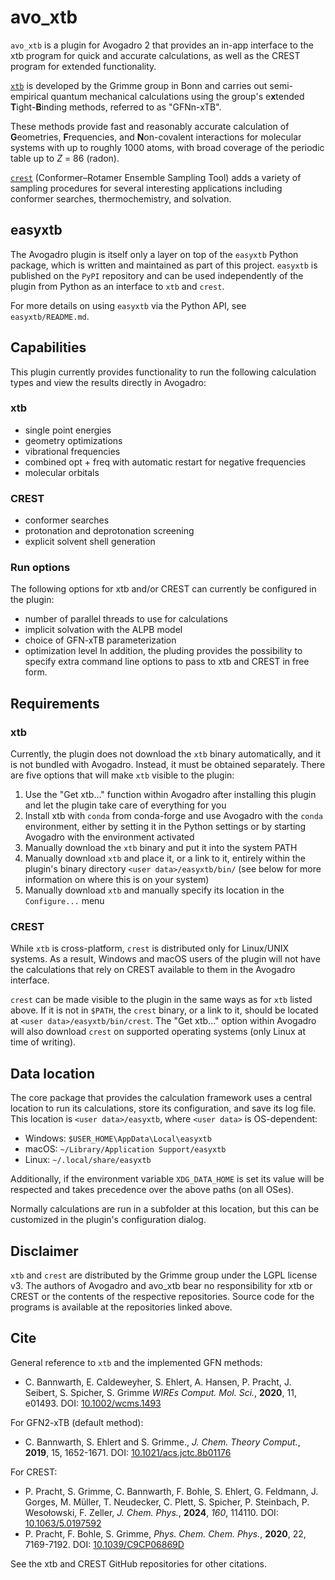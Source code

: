 # avo_xtb
`avo_xtb` is a plugin for Avogadro 2 that provides an in-app interface to the xtb program for quick and accurate calculations, as well as the CREST program for extended functionality.

[`xtb`](https://github.com/grimme-lab/xtb) is developed by the Grimme group in Bonn and carries out semi-empirical quantum mechanical calculations using the group's e**x**tended **T**ight-**B**inding methods, referred to as "GFNn-xTB".

These methods provide fast and reasonably accurate calculation of **G**eometries, **F**requencies, and **N**on-covalent interactions for molecular systems with up to roughly 1000 atoms, with broad coverage of the periodic table up to *Z* = 86 (radon).

[`crest`](https://github.com/crest-lab/crest) (Conformer–Rotamer Ensemble Sampling Tool) adds a variety of sampling procedures for several interesting applications including conformer searches, thermochemistry, and solvation.

## easyxtb

The Avogadro plugin is itself only a layer on top of the `easyxtb` Python package, which is written and maintained as part of this project.
`easyxtb` is published on the `PyPI` repository and can be used independently of the plugin from Python as an interface to `xtb` and `crest`.

For more details on using `easyxtb` via the Python API, see `easyxtb/README.md`.

## Capabilities

This plugin currently provides functionality to run the following calculation types and view the results directly in Avogadro:

### xtb
* single point energies
* geometry optimizations
* vibrational frequencies
* combined opt + freq with automatic restart for negative frequencies
* molecular orbitals

### CREST
* conformer searches
* protonation and deprotonation screening
* explicit solvent shell generation

### Run options
The following options for xtb and/or CREST can currently be configured in the plugin:
* number of parallel threads to use for calculations
* implicit solvation with the ALPB model
* choice of GFN-xTB parameterization
* optimization level
In addition, the pluding provides the possibility to specify extra command line options to pass to xtb and CREST in free form.

## Requirements

### xtb

Currently, the plugin does not download the `xtb` binary automatically, and it is not bundled with Avogadro. Instead, it must be obtained separately. There are five options that will make `xtb` visible to the plugin:
1. Use the "Get xtb..." function within Avogadro after installing this plugin and let the plugin take care of everything for you
2. Install xtb with `conda` from conda-forge and use Avogadro with the `conda` environment, either by setting it in the Python settings or by starting Avogadro with the environment activated
3. Manually download the `xtb` binary and put it into the system PATH
4. Manually download `xtb` and place it, or a link to it, entirely within the plugin's binary directory `<user data>/easyxtb/bin/` (see below for more information on where this is on your system) 
5. Manually download `xtb` and manually specify its location in the `Configure...` menu

### CREST

While `xtb` is cross-platform, `crest` is distributed only for Linux/UNIX systems. As a result, Windows and macOS users of the plugin will not have the calculations that rely on CREST available to them in the Avogadro interface.

`crest` can be made visible to the plugin in the same ways as for `xtb` listed above.
If it is not in `$PATH`, the `crest` binary, or a link to it, should be located at `<user data>/easyxtb/bin/crest`.
The "Get xtb..." option within Avogadro will also download `crest` on supported operating systems (only Linux at time of writing).

## Data location

The core package that provides the calculation framework uses a central location to run its calculations, store its configuration, and save its log file.
This location is `<user data>/easyxtb`, where `<user data>` is OS-dependent:

- Windows: `$USER_HOME\AppData\Local\easyxtb`
- macOS: `~/Library/Application Support/easyxtb`
- Linux: `~/.local/share/easyxtb`

Additionally, if the environment variable `XDG_DATA_HOME` is set its value will be respected and takes precedence over the above paths (on all OSes).

Normally calculations are run in a subfolder at this location, but this can be customized in the plugin's configuration dialog.

## Disclaimer

`xtb` and `crest` are distributed by the Grimme group under the LGPL license v3.
The authors of Avogadro and avo_xtb bear no responsibility for xtb or CREST or the contents of the respective repositories.
Source code for the programs is available at the repositories linked above.

## Cite

General reference to `xtb` and the implemented GFN methods:
* C. Bannwarth, E. Caldeweyher, S. Ehlert, A. Hansen, P. Pracht, J. Seibert, S. Spicher, S. Grimme
  *WIREs Comput. Mol. Sci.*, **2020**, 11, e01493.
  DOI: [10.1002/wcms.1493](https://doi.org/10.1002/wcms.1493)

For GFN2-xTB (default method):
* C. Bannwarth, S. Ehlert and S. Grimme., *J. Chem. Theory Comput.*, **2019**, 15, 1652-1671. DOI: [10.1021/acs.jctc.8b01176](https://dx.doi.org/10.1021/acs.jctc.8b01176)

For CREST:
* P. Pracht, S. Grimme, C. Bannwarth, F. Bohle, S. Ehlert, G. Feldmann, J. Gorges, M. Müller, T. Neudecker, C. Plett, S. Spicher, P. Steinbach, P. Wesołowski, F. Zeller, *J. Chem. Phys.*, **2024**, *160*, 114110. DOI: [10.1063/5.0197592](https://doi.org/10.1063/5.0197592)
* P. Pracht, F. Bohle, S. Grimme, *Phys. Chem. Chem. Phys.*, **2020**, 22, 7169-7192. DOI: [10.1039/C9CP06869D](https://dx.doi.org/10.1039/C9CP06869D)

See the xtb and CREST GitHub repositories for other citations.
